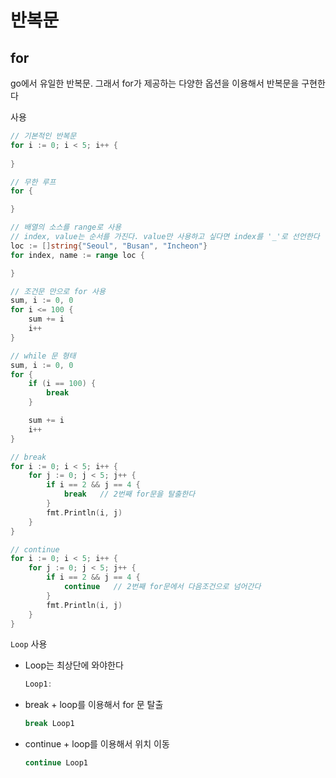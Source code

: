 # 반복문
## for
go에서 유일한 반복문. 그래서 for가 제공하는 다양한 옵션을 이용해서 반복문을 구현한다

사용
```go
// 기본적인 반복문
for i := 0; i < 5; i++ {
    
}

// 무한 루프
for {

}

// 배열의 소스를 range로 사용
// index, value는 순서를 가진다. value만 사용하고 싶다면 index를 '_'로 선언한다
loc := []string{"Seoul", "Busan", "Incheon"}
for index, name := range loc {

}

// 조건문 만으로 for 사용
sum, i := 0, 0
for i <= 100 {
    sum += i
    i++
}

// while 문 형태
sum, i := 0, 0
for {
    if (i == 100) {
        break
    }

    sum += i
    i++
}

// break
for i := 0; i < 5; i++ {
    for j := 0; j < 5; j++ {
        if i == 2 && j == 4 {
            break   // 2번째 for문을 탈출한다
        }
        fmt.Println(i, j)
    }
}

// continue
for i := 0; i < 5; i++ {
    for j := 0; j < 5; j++ {
        if i == 2 && j == 4 {
            continue   // 2번째 for문에서 다음조건으로 넘어간다
        }
        fmt.Println(i, j)
    }
}
```

`Loop` 사용
- Loop는 최상단에 와야한다
   ```go
   Loop1:
   ```
- break + loop를 이용해서 for 문 탈출
   ```go
   break Loop1
   ```
- continue + loop를 이용해서 위치 이동
   ```go
   continue Loop1
   ```